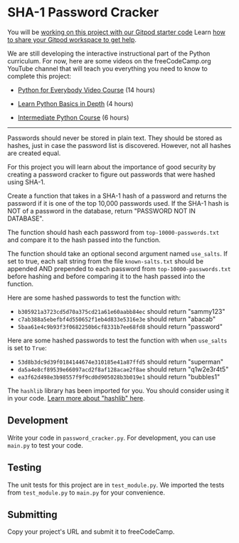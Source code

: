 SHA-1 Password Cracker
======================

You will be [working on this project with our Gitpod starter code](https://gitpod.io/?autostart=true#https://github.com/freeCodeCamp/boilerplate-SHA-1-password-cracker) Learn [how to share your Gitpod workspace to get help](https://forum.freecodecamp.org/t/how-to-use-gitpod-in-the-curriculum/668669#how-can-i-share-my-workspace-to-get-help-8).

We are still developing the interactive instructional part of the Python curriculum. For now, here are some videos on the freeCodeCamp.org YouTube channel that will teach you everything you need to know to complete this project:

*   [Python for Everybody Video Course](https://www.freecodecamp.org/news/python-for-everybody/) (14 hours)
    
*   [Learn Python Basics in Depth](https://www.freecodecamp.org/news/learn-python-basics-in-depth-video-course/) (4 hours)
    
*   [Intermediate Python Course](https://www.freecodecamp.org/news/intermediate-python-course/) (6 hours)
    

* * *

Passwords should never be stored in plain text. They should be stored as hashes, just in case the password list is discovered. However, not all hashes are created equal.

For this project you will learn about the importance of good security by creating a password cracker to figure out passwords that were hashed using SHA-1.

Create a function that takes in a SHA-1 hash of a password and returns the password if it is one of the top 10,000 passwords used. If the SHA-1 hash is NOT of a password in the database, return "PASSWORD NOT IN DATABASE".

The function should hash each password from `top-10000-passwords.txt` and compare it to the hash passed into the function.

The function should take an optional second argument named `use_salts`. If set to true, each salt string from the file `known-salts.txt` should be appended AND prepended to each password from `top-10000-passwords.txt` before hashing and before comparing it to the hash passed into the function.

Here are some hashed passwords to test the function with:

*   `b305921a3723cd5d70a375cd21a61e60aabb84ec` should return "sammy123"
*   `c7ab388a5ebefbf4d550652f1eb4d833e5316e3e` should return "abacab"
*   `5baa61e4c9b93f3f0682250b6cf8331b7ee68fd8` should return "password"

Here are some hashed passwords to test the function with when `use_salts` is set to `True`:

*   `53d8b3dc9d39f0184144674e310185e41a87ffd5` should return "superman"
*   `da5a4e8cf89539e66097acd2f8af128acae2f8ae` should return "q1w2e3r4t5"
*   `ea3f62d498e3b98557f9f9cd0d905028b3b019e1` should return "bubbles1"

The `hashlib` library has been imported for you. You should consider using it in your code. [Learn more about "hashlib" here](https://docs.python.org/3/library/hashlib.html).

Development
-----------

Write your code in `password_cracker.py`. For development, you can use `main.py` to test your code.

Testing
-------

The unit tests for this project are in `test_module.py`. We imported the tests from `test_module.py` to `main.py` for your convenience.

Submitting
----------

Copy your project's URL and submit it to freeCodeCamp.
